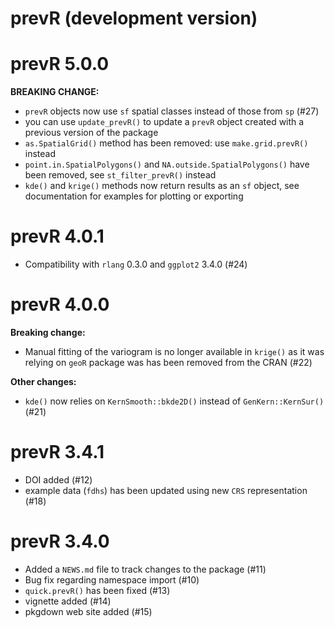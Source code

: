 # prevR (development version)

# prevR 5.0.0

**BREAKING CHANGE:**

* `prevR` objects now use `sf` spatial classes instead of those from `sp` (#27)
* you can use `update_prevR()` to update a `prevR` object created with a
  previous version of the package
* `as.SpatialGrid()` method has been removed: use `make.grid.prevR()` instead
* `point.in.SpatialPolygons()` and `NA.outside.SpatialPolygons()` have been
  removed, see `st_filter_prevR()` instead
* `kde()` and `krige()` methods now return results as an `sf` object, see
  documentation for examples for plotting or exporting

# prevR 4.0.1

* Compatibility with `rlang` 0.3.0 and `ggplot2` 3.4.0 (#24)

# prevR 4.0.0

**Breaking change:**

* Manual fitting of the variogram is no longer available in `krige()` as
  it was relying on `geoR` package was has been removed from the CRAN (#22)

**Other changes:**

* `kde()` now relies on `KernSmooth::bkde2D()` instead of 
  `GenKern::KernSur()` (#21)

# prevR 3.4.1

* DOI added (#12)
* example data (`fdhs`) has been updated using new `CRS` 
  representation (#18)

# prevR 3.4.0

* Added a `NEWS.md` file to track changes to the package (#11)
* Bug fix regarding namespace import (#10)
* `quick.prevR()` has been fixed (#13)
* vignette added (#14)
* pkgdown web site added (#15)

